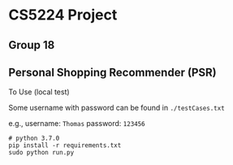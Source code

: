 # CS5224 Project
## Group 18
## Personal Shopping Recommender (PSR)


To Use (local test)

Some username with password can be found in `./testCases.txt`

e.g., username: `Thomas` password: `123456`

```
# python 3.7.0
pip install -r requirements.txt
sudo python run.py
```
